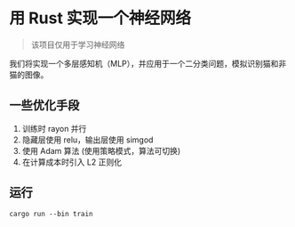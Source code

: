 # 用 Rust 实现一个神经网络

> 该项目仅用于学习神经网络

我们将实现一个多层感知机（MLP），并应用于一个二分类问题，模拟识别猫和非猫的图像。


## 一些优化手段

1. 训练时 rayon 并行
2. 隐藏层使用 relu，输出层使用 simgod
3. 使用 Adam 算法 (使用策略模式，算法可切换)
4. 在计算成本时引入 L2 正则化

## 运行

```
cargo run --bin train
```
